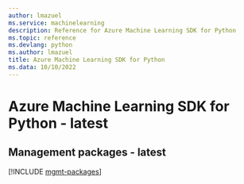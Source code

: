 ```yaml
---
author: lmazuel
ms.service: machinelearning
description: Reference for Azure Machine Learning SDK for Python
ms.topic: reference
ms.devlang: python
ms.author: lmazuel
title: Azure Machine Learning SDK for Python
ms.data: 10/10/2022
---
```

# Azure Machine Learning SDK for Python - latest

## Management packages - latest
[!INCLUDE [mgmt-packages](machine-learning-mgmt-index.md)]